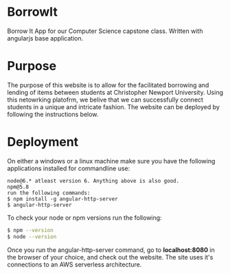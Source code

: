 # BorrowIt
Borrow It App for our Computer Science capstone class. Written with angularjs base application.

# Purpose
The purpose of this website is to allow for the facilitated borrowing and lending of items between students at Christopher Newport University. Using this netowrking platofrm, we belive that we can successfully connect students in a unique and intricate fashion. The website can be deployed by following the instructions below.

# Deployment
On either a windows or a linux machine make sure you have the following applications installed for commandline use:
```
node@6.* atleast version 6. Anything above is also good.
npm@5.8
run the following commands:
$ npm install -g angular-http-server
$ angular-http-server
```
To check your node or npm versions run the following:
```bash
$ npm --version
$ node --version
```
Once you run the angular-http-server command, go to <b>localhost:8080</b> in the browser of your choice, and check out the website. The site uses it's connections to an AWS serverless architecture.
